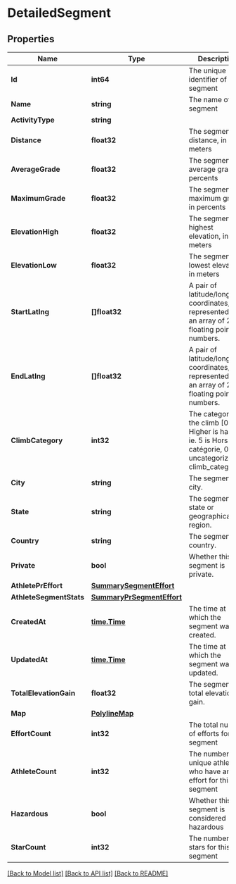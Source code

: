 # DetailedSegment

## Properties

Name | Type | Description | Notes
------------ | ------------- | ------------- | -------------
**Id** | **int64** | The unique identifier of this segment | [optional] 
**Name** | **string** | The name of this segment | [optional] 
**ActivityType** | **string** |  | [optional] 
**Distance** | **float32** | The segment&#39;s distance, in meters | [optional] 
**AverageGrade** | **float32** | The segment&#39;s average grade, in percents | [optional] 
**MaximumGrade** | **float32** | The segments&#39;s maximum grade, in percents | [optional] 
**ElevationHigh** | **float32** | The segments&#39;s highest elevation, in meters | [optional] 
**ElevationLow** | **float32** | The segments&#39;s lowest elevation, in meters | [optional] 
**StartLatlng** | **[]float32** | A pair of latitude/longitude coordinates, represented as an array of 2 floating point numbers. | [optional] 
**EndLatlng** | **[]float32** | A pair of latitude/longitude coordinates, represented as an array of 2 floating point numbers. | [optional] 
**ClimbCategory** | **int32** | The category of the climb [0, 5]. Higher is harder ie. 5 is Hors catégorie, 0 is uncategorized in climb_category. | [optional] 
**City** | **string** | The segments&#39;s city. | [optional] 
**State** | **string** | The segments&#39;s state or geographical region. | [optional] 
**Country** | **string** | The segment&#39;s country. | [optional] 
**Private** | **bool** | Whether this segment is private. | [optional] 
**AthletePrEffort** | [**SummarySegmentEffort**](SummarySegmentEffort.md) |  | [optional] 
**AthleteSegmentStats** | [**SummaryPrSegmentEffort**](SummaryPRSegmentEffort.md) |  | [optional] 
**CreatedAt** | [**time.Time**](time.Time.md) | The time at which the segment was created. | [optional] 
**UpdatedAt** | [**time.Time**](time.Time.md) | The time at which the segment was last updated. | [optional] 
**TotalElevationGain** | **float32** | The segment&#39;s total elevation gain. | [optional] 
**Map** | [**PolylineMap**](PolylineMap.md) |  | [optional] 
**EffortCount** | **int32** | The total number of efforts for this segment | [optional] 
**AthleteCount** | **int32** | The number of unique athletes who have an effort for this segment | [optional] 
**Hazardous** | **bool** | Whether this segment is considered hazardous | [optional] 
**StarCount** | **int32** | The number of stars for this segment | [optional] 

[[Back to Model list]](../README.md#documentation-for-models) [[Back to API list]](../README.md#documentation-for-api-endpoints) [[Back to README]](../README.md)


